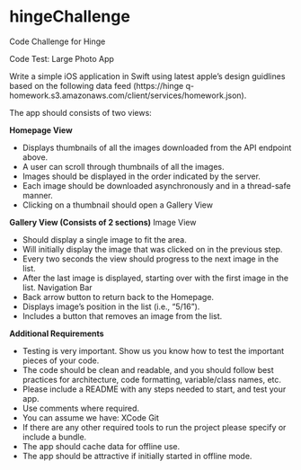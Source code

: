 # hingeChallenge
Code Challenge for Hinge

Code Test: Large Photo App

Write a simple iOS application in Swift using latest apple’s design guidlines based on the following data feed (https://hinge q-homework.s3.amazonaws.com/client/services/homework.json).

The app should consists of two views:

**Homepage View**
- Displays thumbnails of all the images downloaded from the API endpoint above.
- A user can scroll through thumbnails of all the images.
- Images should be displayed in the order indicated by the server.
- Each image should be downloaded asynchronously and in a thread-safe manner.
- Clicking on a thumbnail should open a Gallery View

**Gallery View (Consists of 2 sections)**
  Image View
- Should display a single image to fit the area. 
- Will initially display the image that was clicked on in the previous step.
- Every two seconds the view should progress to the next image in the list.
- After the last image is displayed, starting over with the first image in the list.
  Navigation Bar
- Back arrow button to return back to the Homepage. 
- Displays image’s position in the list (i.e., “5/16”).
- Includes a button that removes an image from the list.


**Additional Requirements**
- Testing is very important. Show us you know how to test the important pieces of your code.
- The code should be clean and readable, and you should follow best practices for architecture, code formatting, variable/class names, etc.
- Please include a README with any steps needed to start, and test your app.
- Use comments where required. 
- You can assume we have:
	    XCode
	    Git
- If there are any other required tools to run the project please specify or include a bundle.
- The app should cache data for offline use.
- The app should be attractive if initially started in offline mode.
